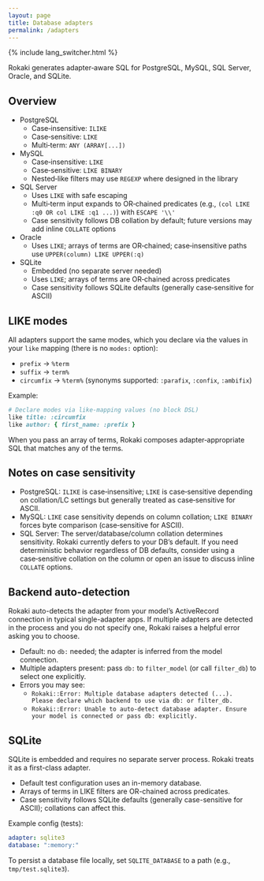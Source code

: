 ```yaml
---
layout: page
title: Database adapters
permalink: /adapters
---
```


{% include lang_switcher.html %}

Rokaki generates adapter‑aware SQL for PostgreSQL, MySQL, SQL Server, Oracle, and SQLite.

## Overview

- PostgreSQL
  - Case‑insensitive: `ILIKE`
  - Case‑sensitive: `LIKE`
  - Multi‑term: `ANY (ARRAY[...])`
- MySQL
  - Case‑insensitive: `LIKE`
  - Case‑sensitive: `LIKE BINARY`
  - Nested‑like filters may use `REGEXP` where designed in the library
- SQL Server
  - Uses `LIKE` with safe escaping
  - Multi‑term input expands to OR‑chained predicates (e.g., `(col LIKE :q0 OR col LIKE :q1 ...)`) with `ESCAPE '\\'`
  - Case sensitivity follows DB collation by default; future versions may add inline `COLLATE` options
- Oracle
  - Uses `LIKE`; arrays of terms are OR‑chained; case‑insensitive paths use `UPPER(column) LIKE UPPER(:q)`
- SQLite
  - Embedded (no separate server needed)
  - Uses `LIKE`; arrays of terms are OR‑chained across predicates
  - Case sensitivity follows SQLite defaults (generally case‑sensitive for ASCII)

## LIKE modes

All adapters support the same modes, which you declare via the values in your `like` mapping (there is no `modes:` option):

- `prefix` → `%term`
- `suffix` → `term%`
- `circumfix` → `%term%` (synonyms supported: `:parafix`, `:confix`, `:ambifix`)

Example:

```ruby
# Declare modes via like-mapping values (no block DSL)
like title: :circumfix
like author: { first_name: :prefix }
```

When you pass an array of terms, Rokaki composes adapter‑appropriate SQL that matches any of the terms.

## Notes on case sensitivity

- PostgreSQL: `ILIKE` is case‑insensitive; `LIKE` is case‑sensitive depending on collation/LC settings but generally treated as case‑sensitive for ASCII.
- MySQL: `LIKE` case sensitivity depends on column collation; `LIKE BINARY` forces byte comparison (case‑sensitive for ASCII).
- SQL Server: The server/database/column collation determines sensitivity. Rokaki currently defers to your DB’s default. If you need deterministic behavior regardless of DB defaults, consider using a case‑sensitive collation on the column or open an issue to discuss inline `COLLATE` options.


## Backend auto-detection

Rokaki auto-detects the adapter from your model’s ActiveRecord connection in typical single-adapter apps. If multiple adapters are detected in the process and you do not specify one, Rokaki raises a helpful error asking you to choose.

- Default: no `db:` needed; the adapter is inferred from the model connection.
- Multiple adapters present: pass `db:` to `filter_model` (or call `filter_db`) to select one explicitly.
- Errors you may see:
  - `Rokaki::Error: Multiple database adapters detected (...). Please declare which backend to use via db: or filter_db.`
  - `Rokaki::Error: Unable to auto-detect database adapter. Ensure your model is connected or pass db: explicitly.`

## SQLite

SQLite is embedded and requires no separate server process. Rokaki treats it as a first-class adapter.

- Default test configuration uses an in-memory database.
- Arrays of terms in LIKE filters are OR-chained across predicates.
- Case sensitivity follows SQLite defaults (generally case-sensitive for ASCII); collations can affect this.

Example config (tests):

```yaml
adapter: sqlite3
database: ":memory:"
```

To persist a database file locally, set `SQLITE_DATABASE` to a path (e.g., `tmp/test.sqlite3`).

